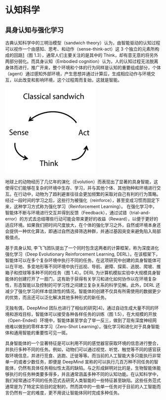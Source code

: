 

<!--
 * @version:
 * @Author:  StevenJokess（蔡舒起） https://github.com/StevenJokess
 * @Date: 2023-04-09 21:56:25
 * @LastEditors:  StevenJokess（蔡舒起） https://github.com/StevenJokess
 * @LastEditTime: 2023-04-09 21:58:23
 * @Description:
 * @Help me: make friends by a867907127@gmail.com and help me get some “foreign” things or service I need in life; 如有帮助，请赞助，失业3年了。![支付宝收款码](https://github.com/StevenJokess/d2rl/blob/master/img/%E6%94%B6.jpg)
 * @TODO::
 * @Reference:
-->
# 认知科学

## 具身认知与强化学习

古典认知科学中的三明治模型（sandwich theory）认为，由智能驱动的认知过程可以视作一个由感知、思考、和动作（sense-think-act）这 3 个独立的元素所构成的回路[1]（图 1.3），通常人们主要关注的是其中的 Think，却有意无意的将另外两部分弱化。而具身认知（Embodied cognition）认为，人的认知过程无法脱离身体而进行，推广开来，整个环境和个体的行为同样是认知的重要组成部分，个体（agent）通过感知外部环境，产生思想并通过计算后，生成相应动作与环境交互，以此改变和影响环境，这个过程周而复始，这就是智能。

![三明治模型](../../img/sandwich_model.png)

地球上的动物经历了几亿年的演化（Evolution）而表现出了显著的具身智能，这使得它们能够在复杂的环境中生存、学习，并与其他个体、其他物种和环境进行交互。在行动中，动物为了趋利避害往往会更加频繁的采取对自己有利的行为策略。经过一段时间的学习之后，这些行为被强化（reinforce），甚至变成习惯而固定下来，这种学习方式称为强化学习（Reinforcement Learning）。 在强化学习中，智能体不断与环境进行交互并得到反馈（Feedback），通过试错（trial-and-error）的方式去总结哪些行动可能会带来更好的收益（Reward），以便于更好的适应环境。如果我们把时间尺度放大，在个体的强化学习之外，自然或环境本身还会提供一种优化算法，即通过自然选择筛选种群，并通过基因突变来避免陷入局部极值点。

基于具身认知, 李飞飞团队提出了一个同时包含这两者的计算框架，称为深度进化强化学习（Deep Evolutionary Reinforcement Learning, DERL）。在该框架下，智能体可以在多个复杂环境中执行不同的任务。在这项研究中创建的具身智能体可以在平地、多变地形等不同环境中执行巡视、导航、避障、探索、逃脱、爬坡、推箱子和控球等多种不同的任务（图 1.4）。DERL 为计算机模拟实验中大规模具身智能体的创建打开了一扇门，这有助于获得有关学习和进化如何协作以在环境复杂性，形态智能以及控制的可学习性之间建立复杂关系的科学见解。此外，DERL 还减少了强化学习的样本低效性的情况。智能体的创建不仅具有所需使用的数据更少的优势，而且还可以泛化解决其他多种形式的新任务。

无独有偶，DeepMind 团队也进行了相似的研究[4]，通过自动生成大量不同的环境和游戏目标，智能体可以接受各种各样任务的训练（图 1.5），在大规模的开放（Open-Ended）环境中，智能体甚至学会了举一反三，做到了现有深度神经网络难以做到的零样本学习（Zero-Shot Learning）。强化学习和进化对于具身智能体和通用智能的重要性可见一斑。

具身智能体的一个显著特征是可以利用不同的感觉器官获取环境的信息进行整合，并执行多种不同的任务。例如，动物们可以通过视觉、听觉、触觉等不同的感官获取环境信息，并进行觅食、逃跑、迁徙等等。而当前的人工智能大多只能执行非常单一的或者少数任务，即便是 DeepMind 宣称的可以执行几百万种不同任务的智能体，仍然有具体任务相似性太高的缺陷。与之形成鲜明对比的是，生物智能体能够执行的任务种类要多得多，并且通常涵盖多种不同的认知功能。在认知科学中，我们经常通过不同的任务范式去研究人类智能的一些特征甚至缺陷。这些任务范式通常是为了特定实验目的定制的，然而其中的一些单一任务对于目前的人工智能而言仍然有一定的难度，更不用说让智能体同时完成多种任务。

[1]: https://www.ncsti.gov.cn/kcfw/kchzhsh/2021yjqyrdzs/yjqyrdzs2021_xgxx/202203/P020220323629836767560.pdf
